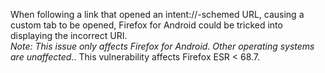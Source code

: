 When following a link that opened an intent://-schemed URL, causing a custom tab to be opened, Firefox for Android could be tricked into displaying the incorrect URI. <br> *Note: This issue only affects Firefox for Android. Other operating systems are unaffected.*. This vulnerability affects Firefox ESR < 68.7.